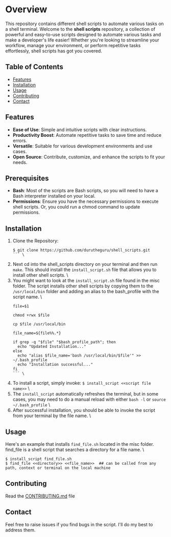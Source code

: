 # Overview
This repository contains different shell scripts to automate various tasks on a shell terminal. 
Welcome to the **shell scripts** repository, a collection of powerful and easy-to-use scripts designed to automate various tasks and make a developer's life easier! Whether you're looking to streamline your workflow, manage your environment, or perform repetitive tasks effortlessly, shell scripts has got you covered.


## Table of Contents

- [Features](#features)
- [Installation](#installation)
- [Usage](#usage)
- [Contributing](#contributing)
- [Contact](#contact)


## Features
- **Ease of Use**: Simple and intuitive scripts with clear instructions.
- **Productivity Boost**: Automate repetitive tasks to save time and reduce errors.
- **Versatile**: Suitable for various development environments and use cases.
- **Open Source**: Contribute, customize, and enhance the scripts to fit your needs.



## Prerequisites

- **Bash**: Most of the scripts are Bash scripts, so you will need to have a Bash interpreter installed on your local. 
- **Permissions**: Ensure you have the necessary permissions to execute shell scripts. Or, you could run a chmod command to update permissions. 



## Installation

1. Clone the Repository:
   ```
   $ git clone https://github.com/durutheguru/shell_scripts.git
   ``` \
2. Next cd into the shell_scripts directory on your terminal and then run `make`. This should install the `install_script.sh` file that allows you to install other shell scripts.  \
3. You might want to look at the `install_script.sh` file found in the misc folder. The script installs other shell scripts by copying them to the `/usr/local/bin` folder and adding an alias to the bash_profile with the script name. \
   ```
   file=$1
   
   chmod +rwx $file
   
   cp $file /usr/local/bin
   
   file_name=${file%%.*}
   
   if grep -q "$file" "$bash_profile_path"; then
     echo "Updated Installation..."
   else
     echo "alias $file_name='bash /usr/local/bin/$file'" >> ~/.bash_profile
     echo "Installation successful..."
   fi
   ``` \
4. To install a script, simply invoke: `$ install_script <<script file name>>` \
5. The `install_script` automatically refreshes the terminal, but in some cases, you may need to do a manual reload with either `bash -l` or `source ~/.bash_profile` \
6. After successful installation, you should be able to invoke the script from your terminal by the file name. \


## Usage

Here's an example that installs `find_file.sh` located in the misc folder. find_file is a shell script that searches a directory for a file name. \
```
$ install_script find_file.sh
$ find_file <<directory>> <<file_name>>  ## can be called from any path, context or terminal on the local machine
```


## Contributing

Read the [CONTRIBUTING.md](https://github.com/durutheguru/shell_scripts/blob/main/CONTRIBUTING.md) file


## Contact

Feel free to raise issues if you find bugs in the script. I'll do my best to address them. 







